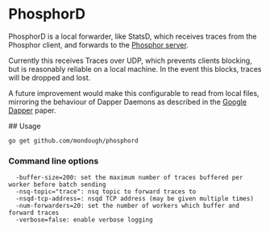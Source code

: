 # PhosphorD

PhosphorD is a local forwarder, like StatsD, which receives traces from the Phosphor client, and forwards to the [Phosphor server](https://github.com/mondough/phosphor).

Currently this receives Traces over UDP, which prevents clients blocking, but is reasonably reliable on a local machine. In the event this blocks, traces will be dropped and lost.

A future improvement would make this configurable to read from local files, mirroring the behaviour of Dapper Daemons as described in the [Google Dapper](https://research.google.com/pubs/pub36356.html) paper.

## Usage

`go get github.com/mondough/phosphord`

### Command line options

```
  -buffer-size=200: set the maximum number of traces buffered per worker before batch sending
  -nsq-topic="trace": nsq topic to forward traces to
  -nsqd-tcp-address=: nsqd TCP address (may be given multiple times)
  -num-forwarders=20: set the number of workers which buffer and forward traces
  -verbose=false: enable verbose logging
```
